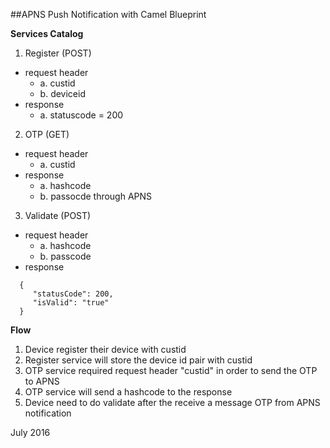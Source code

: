 ##APNS Push Notification with Camel Blueprint 

**Services Catalog**

1. Register (POST)
  * request header
    * a. custid
    * b. deviceid
  * response 
    * a. statuscode = 200
2. OTP (GET)
  * request header
    * a. custid
  * response
    * a. hashcode
    * b. passocde through APNS
3. Validate (POST)
  * request header 
    * a. hashcode
    * b. passcode
  * response
   ```
     {
     	"statusCode": 200,
     	"isValid": "true"
     }
   ```

**Flow**

1. Device register their device with custid 
2. Register service will store the device id pair with custid
3. OTP service required request header "custid" in order to send the OTP to APNS
4. OTP service will send a hashcode to the response
5. Device need to do validate after the receive a message OTP from APNS notification


July 2016
